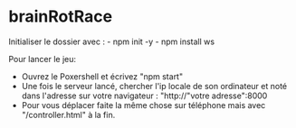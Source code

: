 # brainRotRace

Initialiser le dossier avec :
    - npm init -y
    - npm install ws 

Pour lancer le jeu: 
- Ouvrez le Poxershell et écrivez "npm start"
- Une fois le serveur lancé, chercher l'ip locale de son ordinateur et noté dans l'adresse sur votre navigateur : "http://"votre adresse":8000
- Pour vous déplacer faite la même chose sur téléphone mais avec "/controller.html" à la fin.